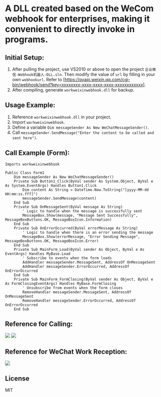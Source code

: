# A DLL created based on the WeCom webhook for enterprises, making it convenient to directly invoke in programs.

## Initial Setup:        
1. After pulling the project, use VS2010 or above to open the project `企业微信-Webhook机器人-DLL.sln`. Then modify the value of `url` by filling in your own `webhookurl`. Refer to [https://qyapi.weixin.qq.com/cgi-bin/webhook/send?key=xxxxxxxx-xxxx-xxxx-xxxx-xxxxxxxxxxxx].
2. After compiling, generate `workweixinwebhook.dll` for backup.

## Usage Example:        
1. Reference `workweixinwebhook.dll` in your project.
2. Import `workweixinwebhook`.
3. Define a variable `Dim messageSender As New WeChatMessageSender()`.
4. Call `messageSender.SendMessage("Enter the content to be called and sent here")`.

## Call Example (Form):
```vbnet        
Imports workweixinwebhook

Public Class Form1
    Dim messageSender As New WeChatMessageSender()
    Private Sub Button1_Click(ByVal sender As System.Object, ByVal e As System.EventArgs) Handles Button1.Click
        Dim content As String = DateTime.Now.ToString("[yyyy-MM-dd HH:mm:ss.fff]")
        messageSender.SendMessage(content)
    End Sub
    Private Sub OnMessageSent(ByVal message As String)
        ' Logic to handle when the message is successfully sent
        MessageBox.Show(message, "Message Sent Successfully", MessageBoxButtons.OK, MessageBoxIcon.Information)
    End Sub
    Private Sub OnErrorOccurred(ByVal errorMessage As String)
        ' Logic to handle when there is an error sending the message
        MessageBox.Show(errorMessage, "Error Sending Message", MessageBoxButtons.OK, MessageBoxIcon.Error)
    End Sub
    Private Sub MainForm_Load(ByVal sender As Object, ByVal e As EventArgs) Handles MyBase.Load
        ' Subscribe to events when the form loads
        AddHandler messageSender.MessageSent, AddressOf OnMessageSent
        AddHandler messageSender.ErrorOccurred, AddressOf OnErrorOccurred
    End Sub
    Private Sub MainForm_FormClosing(ByVal sender As Object, ByVal e As FormClosingEventArgs) Handles MyBase.FormClosing
        ' Unsubscribe from events when the form closes
        RemoveHandler messageSender.MessageSent, AddressOf OnMessageSent
        RemoveHandler messageSender.ErrorOccurred, AddressOf OnErrorOccurred
    End Sub
```

## Reference for Calling:
![](https://cdn.jsdelivr.net/gh/ThemanRonin/JPG@main/2024-06-21_08.49.30.png)
![](https://cdn.jsdelivr.net/gh/ThemanRonin/JPG@main/2024-06-19_07.46.51.png)

## Reference for WeChat Work Reception:
![](https://cdn.jsdelivr.net/gh/ThemanRonin/JPG@main/2024-06-21_08.55.11.png)

## License        
MIT
